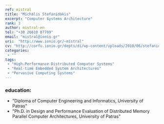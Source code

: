 ```yaml
---
ref: mistral
title: "Michalis Stefanidakis"
excerpt: "Computer Systems Architecture"
rank: 3
author: mistral-en
tel: "+30 26610 87709"
email: "mistral@ionio.gr"
uri:  "http://www.ionio.gr/~mistral"
cv: "http://corfu.ionio.gr/depts/di/wp-content/uploads/2010/06/stefanidakis_cv_gr_2011.pdf"
categories:
 - ""
tags:
 - "High-Performance Distributed Computer Systems"
 - "Real-time Embedded System Architectures"
 - "Pervasive Computing Systems"
---
```


### education:
  - "Diploma of Computer Engineering and Informatics, University of Patras"
  - "Ph.D. in Design and Performance Evaluation of Distributed Memory Parallel Computer Architectures, University of Patras"

